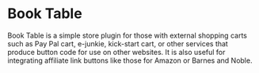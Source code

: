 Book Table
==========

Book Table is a simple store plugin for those with external shopping carts such as Pay Pal cart, e-junkie, kick-start cart, or other services that produce button code for use on other websites. It is also useful for integrating affiliate link buttons like those for Amazon or Barnes and Noble.